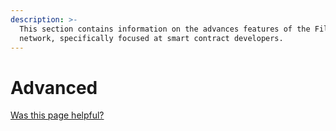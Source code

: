 ```yaml
---
description: >-
  This section contains information on the advances features of the Filecoin
  network, specifically focused at smart contract developers.
---
```


# Advanced

[Was this page helpful?](https://airtable.com/apppq4inOe4gmSSlk/pagoZHC2i1iqgphgl/form?prefill\_Page+URL=https://docs.filecoin.io/smart-contracts/advanced)
